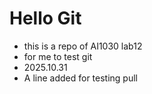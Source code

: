 # Hello Git
* this is a repo of AI1030 lab12
* for me to test git
* 2025.10.31
* A line added for testing pull
